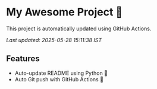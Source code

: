 # My Awesome Project 🚀

This project is automatically updated using GitHub Actions.

_Last updated: 2025-05-28 15:11:38 IST_

## Features
- Auto-update README using Python 🐍
- Auto Git push with GitHub Actions 🤖
